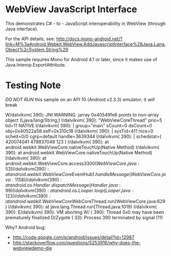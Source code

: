 WebView JavaScript Interface
============================

This demonstrates C# - to - JavaScript interoperability in WebView (through
Java interface).

For the API details, see:
http://docs.mono-android.net/?link=M%3aAndroid.Webkit.WebView.AddJavascriptInterface%28Java.Lang.Object%2cSystem.String%29

This sample requires Mono for Android 4.1 or later, since it makes use of
Java.Interop.ExportAttribute.


Testing Note
============

_DO NOT RUN_ this sample on an API 10 (Android v2.3.3) emulator; it _will_ break

  W/dalvikvm(  390): JNI WARNING: jarray 0x40549fe8 points to non-array object (Ljava/lang/String;)
  I/dalvikvm(  390): "WebViewCoreThread" prio=5 tid=11 NATIVE
  I/dalvikvm(  390):   | group="main" sCount=0 dsCount=0 obj=0x40522a58 self=0x310c18
  I/dalvikvm(  390):   | sysTid=411 nice=0 sched=0/0 cgrp=default handle=3639344
  I/dalvikvm(  390):   | schedstat=( 420074041 479837048 123 )
  I/dalvikvm(  390):   at android.webkit.WebViewCore.nativeTouchUp(Native Method)
  I/dalvikvm(  390):   at android.webkit.WebViewCore.nativeTouchUp(Native Method)
  I/dalvikvm(  390):   at android.webkit.WebViewCore.access$3300(WebViewCore.java:53)
  I/dalvikvm(  390):   at android.webkit.WebViewCore$EventHub$1.handleMessage(WebViewCore.java:1158)
  I/dalvikvm(  390):   at android.os.Handler.dispatchMessage(Handler.java:99)
  I/dalvikvm(  390):   at android.os.Looper.loop(Looper.java:123)
  I/dalvikvm(  390):   at android.webkit.WebViewCore$WebCoreThread.run(WebViewCore.java:629)
  I/dalvikvm(  390):   at java.lang.Thread.run(Thread.java:1019)
  I/dalvikvm(  390): 
  E/dalvikvm(  390): VM aborting
  W/        (  390): Thread 0x0 may have been prematurely finalized
  D/Zygote  (   33): Process 390 terminated by signal (11)

Why? Android bug:

 * http://code.google.com/p/android/issues/detail?id=12987
 * http://stackoverflow.com/questions/5253916/why-does-the-webviewdemo-die
